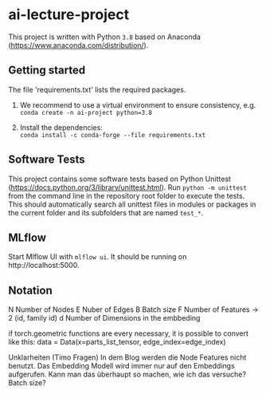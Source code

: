 # ai-lecture-project

This project is written with Python `3.8` based on Anaconda (https://www.anaconda.com/distribution/).

## Getting started

The file 'requirements.txt' lists the required packages.

1. We recommend to use a virtual environment to ensure consistency, e.g.   
`conda create -n ai-project python=3.8`

2. Install the dependencies:  
`conda install -c conda-forge --file requirements.txt` 


## Software Tests
This project contains some software tests based on Python Unittest (https://docs.python.org/3/library/unittest.html). 
Run `python -m unittest` from the command line in the repository root folder to execute the tests. This should automatically search all unittest files in modules or packages in the current folder and its subfolders that are named `test_*`.

## MLflow
Start Mlflow UI with ```mlflow ui```.
It should be running on  http://localhost:5000.

## Notation
N Number of Nodes
E Nuber of Edges 
B Batch size 
F Number of Features -> 2 (id, family id)
d Number of Dimensions in the embbeding 

if torch.geometric functions are every necessary, it is possible to convert like this: 
data = Data(x=parts_list_tensor, edge_index=edge_index)

Unklarheiten (Timo Fragen)
In dem Blog werden die Node Features nicht benutzt. Das Embedding Modell wird immer nur auf 
den Embeddings aufgerufen. Kann man das überhaupt so machen, wie ich das versuche? 
Batch size? 
